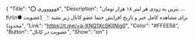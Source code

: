 {
"Title": "⭕️ فوووووری",
"Description": "بنزین به زودی هر لیتر ۱۸ هزار تومان …  ❗️\n\n● برای مشاهده کامل خبر و تاریخ افزایش  حتما عضو کانال زیر بشید 👇🏻(عضویت محدود)",
"Link": "https://t.me/+a-XNQ1XcSKllNjg0",
"Color": "#FFEE58",
"Button": "عضویت در کانال",
"Show": "on"
}
